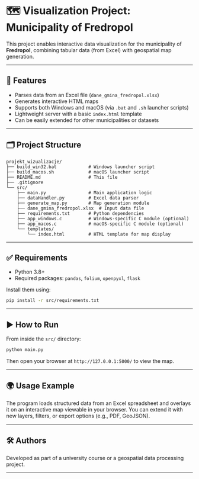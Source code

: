 
# 🗺️ Visualization Project: Municipality of Fredropol

This project enables interactive data visualization for the municipality of **Fredropol**, combining tabular data (from Excel) with geospatial map generation.

---

## 🚀 Features

- Parses data from an Excel file (`dane_gmina_fredropol.xlsx`)
- Generates interactive HTML maps
- Supports both Windows and macOS (via `.bat` and `.sh` launcher scripts)
- Lightweight server with a basic `index.html` template
- Can be easily extended for other municipalities or datasets

---

## 🗂️ Project Structure

```
projekt_wizualizacje/
├── build_win32.bat            # Windows launcher script
├── build_macos.sh             # macOS launcher script
├── README.md                  # This file
├── .gitignore
└── src/
    ├── main.py                # Main application logic
    ├── dataHandler.py         # Excel data parser
    ├── generate_map.py        # Map generation module
    ├── dane_gmina_fredropol.xlsx  # Input data file
    ├── requirements.txt       # Python dependencies
    ├── app_windows.c          # Windows-specific C module (optional)
    ├── app_macos.c            # macOS-specific C module (optional)
    └── templates/
        └── index.html         # HTML template for map display
```

---

## ✅ Requirements

- Python 3.8+
- Required packages: `pandas`, `folium`, `openpyxl`, `flask`

Install them using:

```bash
pip install -r src/requirements.txt
```

---

## ▶️ How to Run

From inside the `src/` directory:

```bash
python main.py
```

Then open your browser at `http://127.0.0.1:5000/` to view the map.

---

## 🌍 Usage Example

The program loads structured data from an Excel spreadsheet and overlays it on an interactive map viewable in your browser. You can extend it with new layers, filters, or export options (e.g., PDF, GeoJSON).

---

## 🛠️ Authors

Developed as part of a university course or a geospatial data processing project.

---
